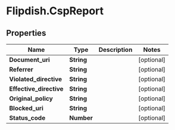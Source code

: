 # Flipdish.CspReport

## Properties

Name | Type | Description | Notes
------------ | ------------- | ------------- | -------------
**Document_uri** | **String** |  | [optional] 
**Referrer** | **String** |  | [optional] 
**Violated_directive** | **String** |  | [optional] 
**Effective_directive** | **String** |  | [optional] 
**Original_policy** | **String** |  | [optional] 
**Blocked_uri** | **String** |  | [optional] 
**Status_code** | **Number** |  | [optional] 


